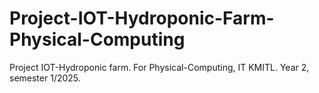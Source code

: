# Project-IOT-Hydroponic-Farm-Physical-Computing
Project IOT-Hydroponic farm. For Physical-Computing, IT KMITL. Year 2, semester 1/2025.
